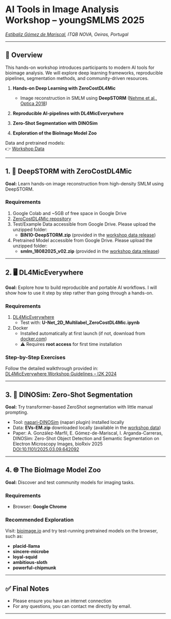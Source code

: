 # AI Tools in Image Analysis Workshop – youngSMLMS 2025  
*[Estibaliz Gómez de Mariscal](https://henriqueslab.org/pages/egdmariscal), ITQB NOVA, Oeiras, Portugal*  

---

## 📌 Overview  
This hands-on workshop introduces participants to modern AI tools for bioimage analysis. We will explore deep learning frameworks, reproducible pipelines, segmentation methods, and community-driven resources.  

1. **Hands-on Deep Learning with ZeroCostDL4Mic**  
   - Image reconstruction in SMLM using **DeepSTORM** ([Nehme et al., Optica 2018](https://www.osapublishing.org/optica/abstract.cfm?uri=optica-5-4-458))  

2. **Reproducible AI-pipelines with DL4MicEverywhere**  

3. **Zero-Shot Segmentation with DINOSim**  

4. **Exploration of the BioImage Model Zoo**  

Data and pretrained models:  
👉 [Workshop Data](https://github.com/esgomezm/AI-Workshop-youngSMLMS-2025/releases/tag/data)  

---

## 1. 🔬 DeepSTORM with ZeroCostDL4Mic  

**Goal:** Learn hands-on image reconstruction from high-density SMLM using DeepSTORM.  

### Requirements
1. Google Colab and ~5GB of free space in Google Drive
2. [ZeroCostDL4Mic repository](https://github.com/HenriquesLab/ZeroCostDL4Mic)  
3. Test/Example Data accessible from Google Drive. Please upload the unzipped folder:  
   - **BIN10-DeepSTORM.zip** (provided in the [workshop data release](https://github.com/esgomezm/AI-Workshop-youngSMLMS-2025/releases/tag/data))  
4. Pretrained Model accessible from Google Drive. Please upload the unzipped folder:  
   - **smlm_18082025_v02.zip** (provided in the [workshop data release](https://github.com/esgomezm/AI-Workshop-youngSMLMS-2025/releases/tag/data))  

---

## 2. 🖥️ DL4MicEverywhere  

**Goal:** Explore how to build reproducible and portable AI workflows. I will show how to use it step by step rather than going through a hands-on. 

### Requirements  
1. [DL4MicEverywhere](https://github.com/HenriquesLab/DL4MicEverywhere)  
   - Test with: **U-Net_2D_Multilabel_ZeroCostDL4Mic.ipynb** 
2. Docker  
   - Installed automatically at first launch (if not, download from [docker.com](https://www.docker.com/))  
   - ⚠️ Requires **root access** for first time installation  

### Step-by-Step Exercises  
Follow the detailed walkthrough provided in:  
[DL4MicEverywhere Workshop Guidelines – I2K 2024](https://gist.github.com/esgomezm/fe455b3a5c5fdd6e33c0958ddcf331ed)  

---

## 3. 🧩 DINOSim: Zero-Shot Segmentation  

**Goal:** Try transformer-based ZeroShot segmentation with little manual prompting.  

- Tool: [napari-DINOSim](https://github.com/AAitorG/napari-DINOSim) (napari plugin) installed locally
- Data: **EVs-EM.zip** downloaded locally (available in the [workshop data](https://github.com/esgomezm/AI-Workshop-youngSMLMS-2025/releases/tag/data))  
- Paper: A. González-Marfil, E. Gómez-de-Mariscal, I. Arganda-Carreras, DINOSim: Zero-Shot Object Detection and Semantic Segmentation on Electron Microscopy Images, bioRxiv 2025 [DOI:10.1101/2025.03.09.642092](https://doi.org/10.1101/2025.03.09.642092)  

---

## 4. 🌐 The BioImage Model Zoo  

**Goal:** Discover and test community models for imaging tasks.  

### Requirements
- Browser: **Google Chrome**  

### Recommended Exploration  
Visit: [bioimage.io](https://bioimage.io/#/) and try test-running pretrained models on the browser, such as:  
- **placid-llama**  
- **sincere-microbe**  
- **loyal-squid**  
- **ambitious-sloth**  
- **powerful-chipmunk**  

---

## ✅ Final Notes  
- Please ensure you have an internet connection  
- For any questions, you can contact me directly by email.
---
